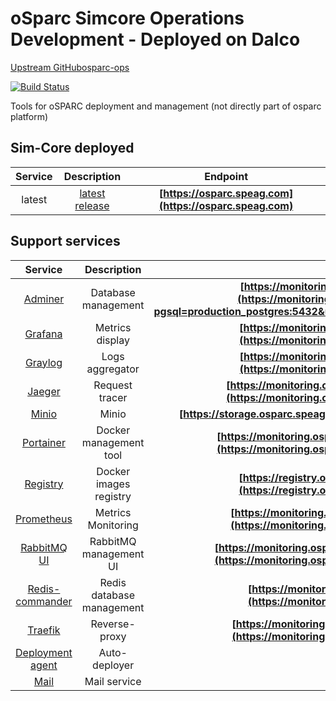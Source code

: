 # oSparc Simcore Operations Development - Deployed on Dalco

[Upstream GitHubosparc-ops](https://github.com/ITISFoundation/osparc-ops)

[![Build Status](https://travis-ci.com/ITISFoundation/osparc-ops.svg?branch=master)](https://travis-ci.com/ITISFoundation/osparc-ops)

Tools for oSPARC deployment and management (not directly part of osparc platform)

## Sim-Core deployed

| Service   | Description | Endpoint   |
|:-------------:|:-------------:|:-------------:|
| latest | [latest release](https://github.com/ITISFoundation/osparc-simcore/releases) | **[https://osparc.speag.com](https://osparc.speag.com)**

## Support services

| Service   | Description | Endpoint   | User   | Password   | -- |
|:-------------:|:-------------:|:-------------:|:-----:|:---:|:---:|
| [Adminer](services/adminer) | Database management | **[https://monitoring.osparc.speag.com/adminer](https://monitoring.osparc.speag.com/adminer/?pgsql=production_postgres:5432&username=postgres&db=simcoredb&ns=public)** | postgres | ghj56fgf | Host :  production_postgres:5432<br> DB : simcoredb
| [Grafana](services/monitoring) | Metrics display | **[https://monitoring.osparc.speag.com/grafana/](https://monitoring.osparc.speag.com/grafana/)** | admin | pandasles |
| [Graylog](services/graylog) | Logs aggregator | **[https://monitoring.osparc.speag.com/graylog/](https://monitoring.osparc.speag.com/graylog/)** | admin | pandasles |
| [Jaeger](services/jaeger) | Request tracer | **[https://monitoring.osparc.speag.com/jaeger/search](https://monitoring.osparc.speag.com/jaeger/search)** | admin | pandasles |
| [Minio](https://storage.osparc.speag.com/) | Minio | **[https://storage.osparc.speag.com/](https://storage.osparc.speag.com/)** | https://storage.osparc.speag.com/ | gfhfgh765gjtyjtj | fjghjgjdsdg345 | bucket : production-simcore
| [Portainer](services/portainer/) | Docker management tool | **[https://monitoring.osparc.speag.com/portainer/#/home](https://monitoring.osparc.speag.com/portainer/#/home)** | admin | pandasles |
| [Registry](services/registry) | Docker images registry | **[https://registry.osparc.speag.com/v2/_catalog](https://registry.osparc.speag.com/v2/_catalog)** | admin | pandasles |
| [Prometheus](services/monitoring) | Metrics Monitoring | **[https://monitoring.osparc.speag.com/prometheus](https://monitoring.osparc.speag.com/prometheus)** | admin | pandasles |
| [RabbitMQ UI](https://www.rabbitmq.com/documentation.html) | RabbitMQ management UI | **[https://monitoring.osparc.speag.com/production_rabbit/](https://monitoring.osparc.speag.com/production_rabbit/)** | admin | pandasles |
| [Redis-commander](services/redis-commander) | Redis database management | **[https://monitoring.osparc.speag.com/redis](https://monitoring.osparc.speag.com/redis)** | admin | pandasles |
| [Traefik](services/traefik/) | Reverse-proxy | **[https://monitoring.osparc.speag.com/dashboard/](https://monitoring.osparc.speag.com/dashboard/)** | admin | pandasles |
| [Deployment agent](services/deployment-agent/) | Auto-deployer
| [Mail](services/mail/) | Mail service
